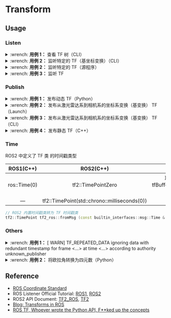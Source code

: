 # Transform

## Usage

### Listen

<details>
    <summary>:wrench: <b>用例 1：</b>
        查看 TF 树（CLI）
    </summary>

```bash
# >>> 安装依赖 >>>
(ROS1) $ sudo apt install ros-${ROS_DISTRO}-tf2-tools
(ROS2) $ sudo apt install ros-${ROS_DISTRO}-rqt-tf-tree

# >>> 查看TF树（动态查看）>>>
(ROS1) $ rosrun rqt_tf_tree rqt_tf_tree
(ROS2) $ ros2 run rqt_tf_tree rqt_tf_tree

# >>> 生成相关的 PFD 文件（静态查看）>>>
(ROS1) $ rosrun tf2_tools view_frames.py
(ROS2) $ ros2 run tf2_tools view_frames
```

</details>

<details>
    <summary>:wrench: <b>用例 2：</b>
        监听特定的 TF（基坐标变换）（CLI）
    </summary>

```bash
# tf_echo <source_frame> <target_frame>  # 监听source->target的坐标变换（基坐标变换）
(ROS1) $ rosrun tf tf_echo /lidar /camera

# At time 0.000
# - Translation: [0.000, 0.000, 1.000]
# - Rotation: in Quaternion [-0.500, 0.500, -0.500, 0.500]
#            in RPY (radian) [-1.571, -0.000, -1.571]
#            in RPY (degree) [-90.000, -0.000, -90.000]

(ROS2) $ ros2 run tf2_ros tf2_echo <source_frame> <target_frame>

# - Translation: [-0.030, -0.030, 0.020]
# - Rotation: in Quaternion [-0.477, 0.476, -0.532, 0.512]
# - Rotation: in RPY (radian) [-1.480, -0.020, -1.590]
# - Rotation: in RPY (degree) [-84.798, -1.146, -91.100]

# 对应的launch文档如下：
# <node pkg="tf2_ros" exec="static_transform_publisher" name="lidar_2_camera" args="-0.03 -0.03  0.02 -1.59 -0.02 -1.48 lidar camera" />
```

![](https://natsu-akatsuki.oss-cn-guangzhou.aliyuncs.com/img/image-20220312101457181.png ':size=700')


</details>

<details>
    <summary>:wrench: <b>用例 2：</b>
        监听特定的 TF（源程序）
    </summary>

<!-- tabs:start -->

#### **ROS1(C++)**

```cpp
#include <ros/ros.h>
#include <geometry_msgs/TransformStamped.h>
#include <geometry_msgs/Twist.h>

#include <tf2_ros/transform_listener.h>

tf2_ros::Buffer tfBuffer;
tf2_ros::TransformListener tfListener(tfBuffer); // 不能赋值，只能初始化

ros::Rate rate(10.0);
while (node.ok()){
	geometry_msgs::TransformStamped transformStamped;
    try{
        transformStamped = tfBuffer.lookupTransform(toFrameRel, fromFrameRel, ros::Time(0));
    }
    catch (tf2::TransformException &ex) {
    ROS_WARN("%s",ex.what());
    ros::Duration(1.0).sleep();
    continue;
    }

    geometry_msgs::Twist vel_msg;

    vel_msg.angular.z = 4.0 * atan2(transformStamped.transform.translation.y,
    transformStamped.transform.translation.x);
    vel_msg.linear.x = 0.5 * sqrt(pow(transformStamped.transform.translation.x, 2) 
    
    pow(transformStamped.transform.translation.y, 2));
    turtle_vel.publish(vel_msg);

    rate.sleep();
}
```

#### **ROS2(C++)**

> [!note]
>
> `shared_ptr` 封装的 `tf2_ros::TransformListener` 可以赋值

```cpp
// ROS2
#include "tf2/LinearMath/Quaternion.h"
#include "tf2_ros/transform_broadcaster.h"
std::shared_ptr<tf2_ros::TransformListener> tf_listener_{nullptr}; // (this->get_clock());
std::unique_ptr<tf2_ros::Buffer> tf_buffer_;

tf_listener_ = std::make_shared<tf2_ros::TransformListener>(*tf_buffer_); // 传引用

// toFrameRel 系->fromFrameRel 系的坐标系变换 或者 fromFrameRel 系->toFrameRel 的坐标变换
transformStamped = tf_buffer_->lookupTransform(toFrameRel, fromFrameRel, tf2::TimePointZero);

try {
    t = tf_buffer_->lookupTransform(toFrameRel, fromFrameRel, tf2::TimePointZero);
} catch (const tf2::TransformException & ex) {
    RCLCPP_INFO(this->get_logger(), "Could not transform %s to %s: %s", toFrameRel.c_str(), fromFrameRel.c_str(), ex.what());
    return;
}
```

#### **ROS2(Python)**

```python
def transfrom_box3d_frame(self, box3d_src, target_frame, src_frame, ):
    """
    将 A 系 (src_frame) 的 box3d 转换到 B 系 (target_frame) 下
    """
    box3d_target = box3d_src.copy()
    xyz = box3d_target[:, :3]
    xyz = np.hstack((xyz, np.ones((xyz.shape[0], 1))))

    try:
        t = self.tf_buffer.lookup_transform(
            target_frame,
            src_frame,
            rclpy.time.Time())  # 只要最新的数据
        # 获得的是基坐标变换
        x = t.transform.translation.x
        y = t.transform.translation.y
        z = t.transform.translation.z
        rx = t.transform.rotation.x
        ry = t.transform.rotation.y
        rz = t.transform.rotation.z
        rw = t.transform.rotation.w
        r = Rotation.from_quat([rx, ry, rz, rw])
        r = r.as_euler(seq="ZYX", degrees=False)  # 其 TF 变换是 xyz->ypr
        extri_mat = ros_xyzypr_to_tf_mat([x, y, z, r[0], r[1], r[2]], degrees=False, is_basis_change=True)

    except TransformException as ex:
        self.get_logger().info(
            f'Could not transform {src_frame} to {target_frame}: {ex}')
        return

    xyz = np.dot(xyz, extri_mat.T)[:, :3]
    box3d_target[:, :3] = xyz[:, :3]
    return box3d_src
```

<!-- tabs:end -->


</details>

<details>
    <summary>:wrench: <b>用例 3：</b>
        监听 TF 
    </summary>

```python
import rospy
import tf2_ros

if __name__ == '__main__':
    rospy.init_node('tf2_echo_rospy')
tfBuffer = tf2_ros.Buffer()
listener = tf2_ros.TransformListener(tfBuffer)

rate = rospy.Rate(10.0)
while not rospy.is_shutdown():
    try:
        # API 对应 target_frame, source_frame
        # 得到激光雷达系到相机系的基变换
        # 等价于将相机下的点转换到激光雷达系下的描述的坐标变换
        trans = tfBuffer.lookup_transform("lidar", 'camera', rospy.Time())
        pass
    except (tf2_ros.LookupException, tf2_ros.ConnectivityException, tf2_ros.ExtrapolationException):
        rate.sleep()
        continue
    rate.sleep()

```

此处 API 所描述的`target_frame`和`source_frame`的描述的是坐标变换的概念，而不是坐标系变换

|     坐标系      |                      描述                       |
|:------------:|:---------------------------------------------:|
| target_frame | The frame to which data should be transformed |
| source_frame |      The frame where the data originated      |

</details>

### Publish

<details>
    <summary>:wrench: <b>用例 1：</b>
        发布动态 TF（Python）
    </summary>

<!-- tabs:start -->

#### **ROS1(Python)**

```python
#!/usr/bin/env python
import rospy

import tf2_ros
import geometry_msgs.msg

if __name__ == '__main__':
    rospy.init_node('tf2_publisher')
    rate = rospy.Rate(10.0)
    while not rospy.is_shutdown():
        br = tf2_ros.TransformBroadcaster()

        t = geometry_msgs.msg.TransformStamped()
        t.header.stamp = rospy.Time.now()
        t.header.frame_id = "lidar"
        t.child_frame_id = "camera"
        t.transform.translation.x = 0.0
        t.transform.translation.y = 0.0
        t.transform.translation.z = 1.0
        t.transform.rotation.x = -0.50
        t.transform.rotation.y = 0.50
        t.transform.rotation.z = -0.50
        t.transform.rotation.w = 0.50

        br.sendTransform(t)

    rospy.spin()
```

<!-- tabs:end -->

</details>

<details>
    <summary>:wrench: <b>用例 2：</b>
        发布从激光雷达系到相机系的坐标系变换（基变换） TF（Launch）
    </summary>

> [!note]
>
> 机器人操作系统 ROS 的 从左到右的 TF 描述的是基变换，而不是坐标变换

相关参数依次对应：x y z yaw pitch roll 父坐标系（frame_id）子坐标系（child_frame_id），使用的是内旋坐标系

<!-- tabs:start -->

#### **ROS2(XML)**

```xml

<launch>
    <!-- 方案一 -->
    <node pkg="tf2_ros" exec="static_transform_publisher" name="lidar_to_camera" args="0, 0, 1, -1.570795, 0, -1.570795, lidar camera"/> <!-- lidar后面不能加逗号 -->
    <!-- 方案二 -->
    <node pkg="tf2_ros" exec="static_transform_publisher" name="lidar_2_camera" args="--x 0 --y 0 --z 1 --yaw -1.570795 --pitch -1.570795 --roll -1.570795 --frame-id lidar --child-frame-id camera"/>
</launch>
```

#### **ROS2(Python)**

```python
from launch import LaunchDescription
from launch_ros.actions import Node


def generate_launch_description():
    ld = LaunchDescription()

    node = Node(package="tf2_ros",
                executable="static_transform_publisher",
                arguments=['--x', '1.0',
                           '--frame-id', 'lidar',
                           '--child-frame-id', 'camera'])

    ld.add_action(node)

    return ld
```

#### **ROS1(XML)**

```xml

<launch>
    <!-- static_transform_publisher  -->
    <!-- ZYX: 使用的是内旋坐标系 -->
    <!-- 2：有两种解读，一种是go to，一种是relative to， 此处是go to-->
    <node pkg="tf2_ros" type="static_transform_publisher" name="lidar_to_camera" args="0, 0, 1, -1.570795, 0, -1.570795 lidar camera "/>

</launch>
```

<!-- tabs:end -->

![](https://natsu-akatsuki.oss-cn-guangzhou.aliyuncs.com/img/image-20220312094230162.png ':size=150 LiDAR to camera')

常用的 TF：

|                             场景                             | TF 变换（角度） |                          基变换矩阵                          |                             备注                             |
| :----------------------------------------------------------: | :-------------: | :----------------------------------------------------------: | :----------------------------------------------------------: |
|                  LiDAR 系到相机系的基体变换                  |   -90，0，-90   | $\begin{bmatrix} 0 & -1 & 0 \\ 0 & 0 & -1 \\ 1 & 0 & 0\end{bmatrix}$ | LiDAR_to_camera（to-> go to 动态，LiDAR（父/根系），camera（子系） |
| [LiDAR 系到 LOAM  系的基体变换](https://github.com/RobustFieldAutonomyLab/LeGO-LOAM/blob/master/LeGO-LOAM/launch/run.launch) |    90，0，90    |                                                              |     LeGO-LOAM 的 camera 指的是 LOAM 系（x 左，y上，z前）     |
| [LOAM 系到 LiDAR 系的基体变换](https://github.com/RobustFieldAutonomyLab/LeGO-LOAM/blob/master/LeGO-LOAM/launch/run.launch) |   -90，-90，0   |                                                              |              LeGO-LOAM 的 camera 指的是 LOAM 系              |
|                 相机系到激光雷达系的基体变换                 |                 | $\begin{bmatrix} 0 & 0 & 1 \\ -1 & 0 & 0 \\ 0 & -1 & 0\end{bmatrix}$ |                              —                               |

![](https://natsu-akatsuki.oss-cn-guangzhou.aliyuncs.com/img/image-20230727222925721.png ':size=100 LiDAR to LOAM（依然是右手系，保证 z 指向前）')

> [!note] 如何快速计算基变换矩阵？
>
> 将旧基在新基下的列向量表征矩阵（基使用一维行向量）

</details>

<details>
    <summary>:wrench:
        <b>用例 3：</b>
        发布从激光雷达系到相机系的坐标系变换（基变换） TF（CLI）
    </summary>

```bash
(ROS1) $ rosrun tf2_ros static_transform_publisher 0 0 1 -1.570795 0 -1.570795 lidar camera
# 方案 1
(ROS2) $ ros2 run tf2_ros static_transform_publisher 0 0 1 -1.570795 0 -1.570795 lidar camera
# 方案 2
(ROS2) $ ros2 run tf2_ros static_transform_publisher --x 0 --y 0 --z 1 --yaw -1.570795 --pitch -1.570795 --roll -1.570795 --frame-id lidar --child-frame-id camera
```

</details>


<details>
    <summary>:wrench: <b>用例 4：</b>
        发布静态 TF（C++）
    </summary>

```cpp
#include <tf2/LinearMath/Quaternion.h>
#include <tf2_ros/static_transform_broadcaster.h>

tf2_ros::StaticTransformBroadcaster static_broadcaster_ = tf2_ros::StaticTransformBroadcaster();

geometry_msgs::TransformStamped static_transformStamped;
static_transformStamped.header.stamp = ros::Time::now();
static_transformStamped.header.frame_id = map_frame_;
static_transformStamped.child_frame_id = viewer_frame_;
static_transformStamped.transform.translation.x = coordinate_x;
static_transformStamped.transform.translation.y = coordinate_y;
static_transformStamped.transform.translation.z = coordinate_z;
tf2::Quaternion quat;
quat.setRPY(0, 0, 0);
static_transformStamped.transform.rotation.x = quat.x();
static_transformStamped.transform.rotation.y = quat.y();
static_transformStamped.transform.rotation.z = quat.z();
static_transformStamped.transform.rotation.w = quat.w();

static_broadcaster_.sendTransform(static_transformStamped);    
```

</details>

### Time

ROS2 中定义了 TF 类 的时间戳类型

|  ROS1(C++)   |                  ROS2(C++)                   |                       Usage                       |
|:------------:|:--------------------------------------------:|:-------------------------------------------------:|
| ros::Time(0) |              tf2::TimePointZero              | 取缓存中最新的TF<br />tfBuffer.lookupTransform(..., 时间戳) |
|      —       | tf2::TimePoint(std::chrono::milliseconds(0)) |                         —                         |

```cpp
// ROS2 内置时间戳类转为 TF 时间戳类
tf2::TimePoint tf2_ros::fromMsg	(const builtin_interfaces::msg::Time & time_msg)	
```

### Others

<details>
    <summary>:wrench: <b>用例 1：</b>
        [ WARN] TF_REPEATED_DATA ignoring data with redundant timestamp for frame <...> at time <...> according to authority unknown_publisher
    </summary>

字面意思，同一个 TF（时间戳、坐标系均相同）重复发布了两次，出现这种问题时注意查看发布的 TF 的时间戳

</details>

<details>
    <summary>:wrench: <b>用例 2：</b>
        将欧拉角转换为四元数（Python）
    </summary>

<!-- tabs:start -->

#### **ROS1**

只有 ROS1 的 TF 库才有这部分转换，[ROS2 中开发者将 transformations 库解耦出来，使 TF 库更加轻量化](https://github.com/ros/geometry2/issues/222)

```python
# 欧拉角转换为四元数
from tf.transformations import quaternion_from_euler

# 平移量和旋转量转换为变换矩阵
import numpy as np
from tf import TransformerROS

mat = TransformerROS().fromTranslationRotation(np.array([0.45, 0, -0.25]), np.array([-0.5, 0.5, -0.5, 0.5]))
with np.printoptions(precision=2, suppress=True):
    print(np.linalg.inv(mat))
```

<!-- tabs:end -->

</details>

## Reference

- [ROS Coordinate Standard](https://www.ros.org/reps/rep-0103.html)
- ROS Listener Official Tutorial: [ROS1](http://wiki.ros.org/tf2/Tutorials/Writing%20a%20tf2%20listener%20%28C%2B%2B%29), [ROS2](https://docs.ros.org/en/iron/Tutorials/Intermediate/Tf2/Writing-A-Tf2-Listener-Cpp.html)
- ROS2 API Document: [TF2_ROS](https://docs.ros2.org/latest/api/tf2_ros/), [TF2](https://docs.ros2.org/latest/api/tf2/)
- [Blog: Transforms in ROS](https://nu-msr.github.io/me495_site/lecture05_tf.html)
- [ROS TF, Whoever wrote the Python API, F**ked up the concepts](https://www.hepeng.me/ros-tf-whoever-wrote-the-python-tf-api-f-ked-up-the-concept/)

